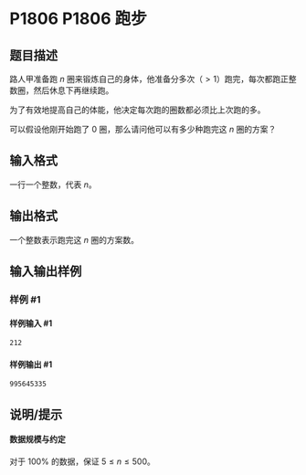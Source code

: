 # P1806 P1806 跑步

## 题目描述

路人甲准备跑 $n$ 圈来锻炼自己的身体，他准备分多次（$\gt1$）跑完，每次都跑正整数圈，然后休息下再继续跑。

为了有效地提高自己的体能，他决定每次跑的圈数都必须比上次跑的多。

可以假设他刚开始跑了 $0$ 圈，那么请问他可以有多少种跑完这 $n$ 圈的方案？

## 输入格式

一行一个整数，代表 $n$。

## 输出格式

一个整数表示跑完这 $n$ 圈的方案数。

## 输入输出样例

### 样例 #1

#### 样例输入 #1

```
212
```

#### 样例输出 #1

```
995645335
```

## 说明/提示

#### 数据规模与约定

对于 $100\%$ 的数据，保证 $5\le n\le 500$。
